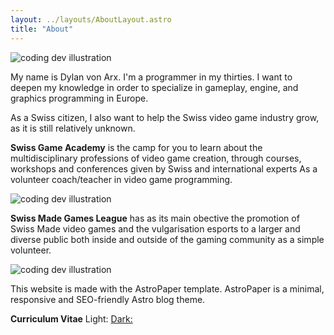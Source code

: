 ```yaml
---
layout: ../layouts/AboutLayout.astro
title: "About"
---
```


<div>
  <img src="/assets/MyFace.jpg" class="sm:w-1/2 mx-auto" alt="coding dev illustration">
</div>

My name is Dylan von Arx. I'm a programmer in my thirties. I want to deepen my knowledge in order to specialize in gameplay, engine, and graphics programming in Europe.

As a Swiss citizen, I also want to help the Swiss video game industry grow, as it is still relatively unknown.

<b>Swiss Game Academy</b> is the camp for you to learn about the multidisciplinary professions of video game creation, through courses, workshops and conferences given by Swiss and international experts As a volunteer coach/teacher in video game programming.

<div>
  <img src="/assets/SGA2022-27.webp" class="mx-auto" alt="coding dev illustration">
</div>

<b>Swiss Made Games League</b> has as its main obective the promotion of Swiss Made video games and the vulgarisation esports to a larger and diverse public both inside and outside of the gaming community as a simple volunteer.

<div>
  <img src="/assets/swissMade.jpg" class="mx-auto" alt="coding dev illustration">
</div>

This website is made with the AstroPaper template. AstroPaper is a minimal, responsive and SEO-friendly Astro blog theme.

<b>Curriculum Vitae</b>
Light: <a href="/assets/CV/CV_Light.pdf" download>
Dark: <a href="/assets/CV/CV_Dark.pdf" download>
